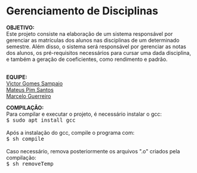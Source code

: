 # Gerenciamento de Disciplinas
<b>OBJETIVO:</b><br>
Este projeto consiste na elaboração de um sistema responsável por gerenciar as matrículas dos alunos nas disciplinas de um determinado semestre. Além disso, o sistema será responsável por gerenciar as notas dos alunos, os pré-requisitos necessários para cursar uma dada disciplina, e também a geração de coeficientes, como rendimento e padrão.
<br>
<br>

<b>EQUIPE:</b><br>
<a href="github.com/victorgom3s">Victor Gomes Sampaio</a><br>
<a href="github.com/mateuspim">Mateus Pim Santos</a><br>
<a href="github.com/MarceloGuerreiroUnicamp">Marcelo Guerreiro</a><br>

<b>COMPILAÇÃO:</b><br>
Para compilar e executar o projeto, é necessário instalar o gcc:<br>
<kbd>$ sudo apt install gcc</kbd><br><br>
Após a instalação do gcc, compile o programa com:<br>
<kbd>$ sh compile</kbd><br><br>
Caso necessário, remova posteriormente os arquivos ".o" criados pela compilação:<br>
<kbd>$ sh removeTemp</kbd><br><br>
